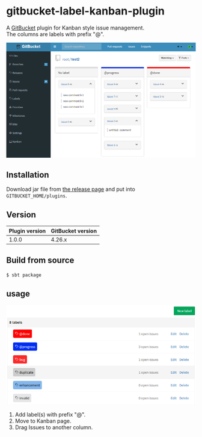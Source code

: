 # gitbucket-label-kanban-plugin

A [GitBucket](https://github.com/gitbucket/gitbucket) plugin for Kanban style issue management.  
The columns are labels with prefix "@".   

![Screenshot](./doc/screenshot.png)


## Installation

Download jar file from [the release page](https://github.com/kasancode/gitbucket-gantt-plugin/releases) and put into `GITBUCKET_HOME/plugins`.

## Version

Plugin version|GitBucket version
:---|:---
1.0.0|4.26.x

## Build from source

`$ sbt package`

## usage

![labelList](./doc/labels.png)

1. Add label(s) with prefix "@".
1. Move to Kanban page.
1. Drag Issues to another column.

